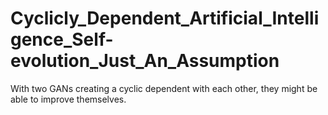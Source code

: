 # Cyclicly_Dependent_Artificial_Intelligence_Self-evolution_Just_An_Assumption
With two GANs creating a cyclic dependent with each other, they might be able to improve themselves.
